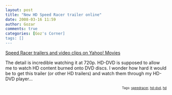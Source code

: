```yaml
---
layout: post
title: "New HD Speed Racer trailer online"
date: 2008-03-16 11:59
author: Gozar
comments: true
categories: [Goz's Corner]
tags: []
---
```

<a href="http://movies.yahoo.com/movie/1808406004/video/6941080/">Speed Racer trailers and video clips on Yahoo! Movies</a> 

The detail is incredible watching it at 720p. HD-DVD is supposed to allow me to watch HD content burned onto DVD discs. I wonder how hard it would be to get this trailer (or other HD trailers) and watch them through my HD-DVD player...<!-- technorati tags begin --><p style="font-size:10px;text-align:right;">Tags: <a href="http://technorati.com/tag/speedracer" rel="tag">speedracer</a>, <a href="http://technorati.com/tag/%20hd-dvd" rel="tag"> hd-dvd</a>, <a href="http://technorati.com/tag/%20hd" rel="tag"> hd</a></p><!-- technorati tags end -->
